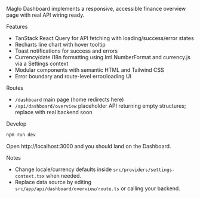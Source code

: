 MagIo Dashboard implements a responsive, accessible finance overview page with real API wiring ready.

Features
- TanStack React Query for API fetching with loading/success/error states
- Recharts line chart with hover tooltip
- Toast notifications for success and errors
- Currency/date i18n formatting using Intl.NumberFormat and currency.js via a Settings context
- Modular components with semantic HTML and Tailwind CSS
- Error boundary and route-level error/loading UI

Routes
- `/dashboard` main page (home redirects here)
- `/api/dashboard/overview` placeholder API returning empty structures; replace with real backend soon

Develop
```bash
npm run dev
```
Open http://localhost:3000 and you should land on the Dashboard.

Notes
- Change locale/currency defaults inside `src/providers/settings-context.tsx` when needed.
- Replace data source by editing `src/app/api/dashboard/overview/route.ts` or calling your backend.
